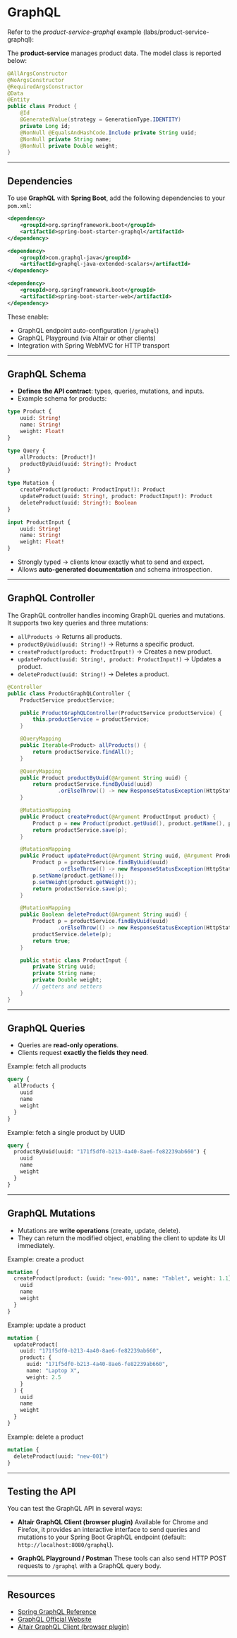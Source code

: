 # GraphQL

Refer to the *product-service-graphql* example (labs/product-service-graphql):

The **product-service** manages product data. The model class is reported below:

```java
@AllArgsConstructor
@NoArgsConstructor
@RequiredArgsConstructor
@Data
@Entity
public class Product {
    @Id
    @GeneratedValue(strategy = GenerationType.IDENTITY)
    private Long id;
    @NonNull @EqualsAndHashCode.Include private String uuid;
    @NonNull private String name;
    @NonNull private Double weight;
}
```

---

## Dependencies

To use **GraphQL** with **Spring Boot**, add the following dependencies to your `pom.xml`:

```xml
<dependency>
    <groupId>org.springframework.boot</groupId>
    <artifactId>spring-boot-starter-graphql</artifactId>
</dependency>

<dependency>
    <groupId>com.graphql-java</groupId>
    <artifactId>graphql-java-extended-scalars</artifactId>
</dependency>

<dependency>
    <groupId>org.springframework.boot</groupId>
    <artifactId>spring-boot-starter-web</artifactId>
</dependency>
```

These enable:

* GraphQL endpoint auto-configuration (`/graphql`)
* GraphQL Playground (via Altair or other clients)
* Integration with Spring WebMVC for HTTP transport

---

## GraphQL Schema

* **Defines the API contract**: types, queries, mutations, and inputs.
* Example schema for products:

```graphql
type Product {
    uuid: String!
    name: String!
    weight: Float!
}

type Query {
    allProducts: [Product!]!
    productByUuid(uuid: String!): Product
}

type Mutation {
    createProduct(product: ProductInput!): Product
    updateProduct(uuid: String!, product: ProductInput!): Product
    deleteProduct(uuid: String!): Boolean
}

input ProductInput {
    uuid: String!
    name: String!
    weight: Float!
}
```

* Strongly typed → clients know exactly what to send and expect.
* Allows **auto-generated documentation** and schema introspection.

---

## GraphQL Controller

The GraphQL controller handles incoming GraphQL queries and mutations. It supports two key queries and three mutations:

* `allProducts` → Returns all products.
* `productByUuid(uuid: String!)` → Returns a specific product.
* `createProduct(product: ProductInput!)` → Creates a new product.
* `updateProduct(uuid: String!, product: ProductInput!)` → Updates a product.
* `deleteProduct(uuid: String!)` → Deletes a product.

```java
@Controller
public class ProductGraphQLController {
    ProductService productService;

    public ProductGraphQLController(ProductService productService) {
        this.productService = productService;
    }

    @QueryMapping
    public Iterable<Product> allProducts() {
        return productService.findAll();
    }

    @QueryMapping
    public Product productByUuid(@Argument String uuid) {
        return productService.findByUuid(uuid)
                .orElseThrow(() -> new ResponseStatusException(HttpStatus.NOT_FOUND));
    }

    @MutationMapping
    public Product createProduct(@Argument ProductInput product) {
        Product p = new Product(product.getUuid(), product.getName(), product.getWeight());
        return productService.save(p);
    }

    @MutationMapping
    public Product updateProduct(@Argument String uuid, @Argument ProductInput product) {
        Product p = productService.findByUuid(uuid)
                .orElseThrow(() -> new ResponseStatusException(HttpStatus.NOT_FOUND));
        p.setName(product.getName());
        p.setWeight(product.getWeight());
        return productService.save(p);
    }

    @MutationMapping
    public Boolean deleteProduct(@Argument String uuid) {
        Product p = productService.findByUuid(uuid)
                .orElseThrow(() -> new ResponseStatusException(HttpStatus.NOT_FOUND));
        productService.delete(p);
        return true;
    }

    public static class ProductInput {
        private String uuid;
        private String name;
        private Double weight;
        // getters and setters
    }
}
```

---

## GraphQL Queries

* Queries are **read-only operations**.
* Clients request **exactly the fields they need**.

Example: fetch all products

```graphql
query {
  allProducts {
    uuid
    name
    weight
  }
}
```

Example: fetch a single product by UUID

```graphql
query {
  productByUuid(uuid: "171f5df0-b213-4a40-8ae6-fe82239ab660") {
    uuid
    name
    weight
  }
}
```

---

## GraphQL Mutations

* Mutations are **write operations** (create, update, delete).
* They can return the modified object, enabling the client to update its UI immediately.

Example: create a product

```graphql
mutation {
  createProduct(product: {uuid: "new-001", name: "Tablet", weight: 1.1}) {
    uuid
    name
    weight
  }
}
```

Example: update a product

```graphql
mutation {
  updateProduct(
    uuid: "171f5df0-b213-4a40-8ae6-fe82239ab660",
    product: {
      uuid: "171f5df0-b213-4a40-8ae6-fe82239ab660",
      name: "Laptop X",
      weight: 2.5
    }
  ) {
    uuid
    name
    weight
  }
}
```

Example: delete a product

```graphql
mutation {
  deleteProduct(uuid: "new-001")
}
```

---

## Testing the API

You can test the GraphQL API in several ways:

* **Altair GraphQL Client (browser plugin)**
  Available for Chrome and Firefox, it provides an interactive interface to send queries and mutations to your Spring Boot GraphQL endpoint (default: `http://localhost:8080/graphql`).

* **GraphQL Playground / Postman**
  These tools can also send HTTP POST requests to `/graphql` with a GraphQL query body.

---

## Resources

* [Spring GraphQL Reference](https://docs.spring.io/spring-graphql/docs/current/reference/html/)
* [GraphQL Official Website](https://graphql.org/)
* [Altair GraphQL Client (browser plugin)](https://altair.sirmuel.design/)

